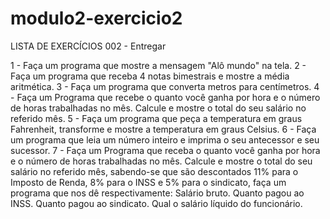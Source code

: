 # modulo2-exercicio2

LISTA DE EXERCÍCIOS 002 - Entregar

1 - Faça um programa que mostre a mensagem "Alô mundo" na tela.
2 - Faça um programa que receba 4 notas bimestrais e mostre a média aritmética.
3 - Faça um programa que converta metros para centímetros.
4 - Faça um Programa que recebe o quanto você ganha por hora e o número de horas trabalhadas no mês. Calcule e mostre o total do seu salário no referido mês.
5 - Faça um programa que peça a temperatura em graus Fahrenheit, transforme e mostre a temperatura em graus Celsius.
6 - Faça um programa que leia um número inteiro e imprima o seu antecessor e seu sucessor.
7 - Faça um Programa que receba o quanto você ganha por hora e o número de horas trabalhadas no mês. Calcule e mostre o total do seu salário no referido mês, sabendo-se que são descontados 11% para o Imposto de Renda, 8% para o INSS e 5% para o sindicato, faça um programa que nos dê respectivamente:
Salário bruto.
Quanto pagou ao INSS.
Quanto pagou ao sindicato.
Qual o salário líquido do funcionário.
